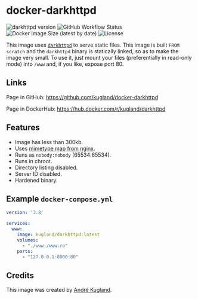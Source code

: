 # docker-darkhttpd

![darkhttpd version](https://img.shields.io/badge/darkhttpd-v1.14-yellow) ![GitHub Workflow Status](https://img.shields.io/github/actions/workflow/status/kugland/docker-darkhttpd/build-and-push.yml?branch=main&logo=githubactions) ![Docker Image Size (latest by date)](https://img.shields.io/docker/image-size/kugland/darkhttpd?logo=docker) ![License](https://img.shields.io/github/license/kugland/docker-darkhttpd)

This image uses [`darkhttpd`](https://unix4lyfe.org/darkhttpd/) to serve static files. This image
is built `FROM scratch` and the `darkhttpd` binary is statically linked, so as to make the image
very small. To use it, just mount your files (preferentially in read-only mode) into `/www` and,
if you like, expose port 80.

## Links

Page in GitHub: https://github.com/kugland/docker-darkhttpd

Page in DockerHub: https://hub.docker.com/r/kugland/darkhttpd

## Features

- Image has less than 300kb.
- Uses [mimetype map from nginx](http://hg.nginx.org/nginx/raw-file/default/conf/mime.types).
- Runs as `nobody:nobody` (65534:65534).
- Runs in chroot.
- Directory listing disabled.
- Server ID disabled.
- Hardened binary.

## Example `docker-compose.yml`

```yml
version: '3.8'

services:
  www:
    image: kugland/darkhttpd:latest
    volumes:
      - "./www:/www:ro"
    ports:
      - "127.0.0.1:8000:80"
```

## Credits

This image was created by [André Kugland](https://github.com/kugland/).
